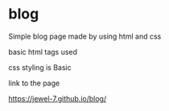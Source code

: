 # blog

Simple blog page made by using html and css


basic html tags used

css styling is Basic

link to the page

https://jewel-7.github.io/blog/
